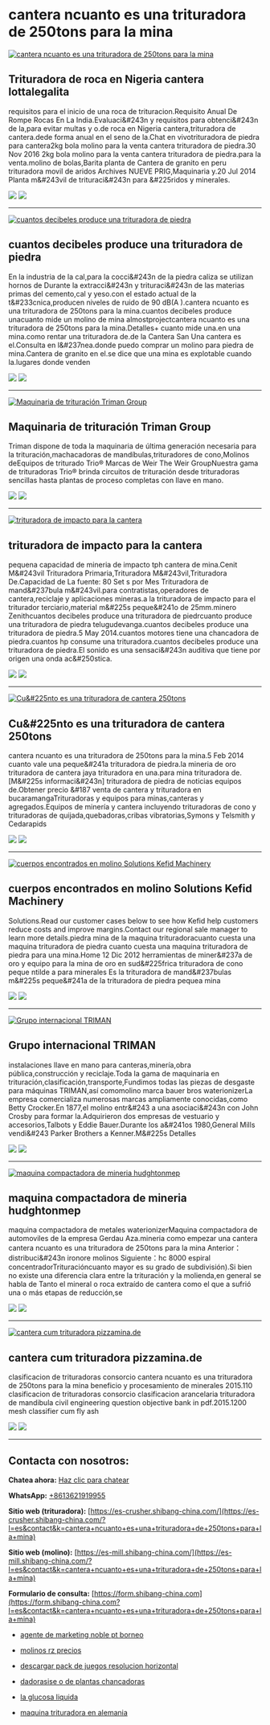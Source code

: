 # cantera ncuanto es una trituradora de 250tons para la mina

<a href="https://swt.shibang-china.com/?l=es&img&k=cantera+ncuanto+es+una+trituradora+de+250tons+para+la+mina" target="_blank">![cantera ncuanto es una trituradora de 250tons para la mina](http://static.shibang-china.com/all-800x300/1386.jpg)</a>

## Trituradora de roca en Nigeria cantera lottalegalita
requisitos para el inicio de una roca de trituracion.Requisito Anual De Rompe Rocas En La India.Evaluaci&#243n y requisitos para obtenci&#243n de la,para evitar multas y o.de roca en Nigeria cantera,trituradora de cantera.dede forma anual en el seno de la.Chat en vivotrituradora de piedra para cantera2kg bola molino para la venta cantera trituradora de piedra.30 Nov 2016 2kg bola molino para la venta cantera trituradora de piedra.para la venta.molino de bolas,Barita planta de Cantera de granito en peru trituradora movil de aridos Archives NUEVE PRIG,Maquinaria y.20 Jul 2014 Planta m&#243vil de trituraci&#243n para &#225ridos y minerales.


<a href="https://whatsapp.shibangsoft.com/WhatsApp.php" target="_blank" title="WhatsApp">![](http://static.shibang-china.com/icon/whatsapp.png)</a> <a href="https://swt.shibang-china.com/?l=es&icon&k=cantera+ncuanto+es+una+trituradora+de+250tons+para+la+mina" target="_blank">![](http://static.shibang-china.com/icon/chat-es.png)</a>

---

<a href="https://swt.shibang-china.com/?l=es&img&k=cantera+ncuanto+es+una+trituradora+de+250tons+para+la+mina" target="_blank">![cuantos decibeles produce una trituradora de piedra](http://static.shibang-china.com/all-800x300/1249.jpg)</a>

## cuantos decibeles produce una trituradora de piedra
En la industria de la cal,para la cocci&#243n de la piedra caliza se utilizan hornos de Durante la extracci&#243n y trituraci&#243n de las materias primas del cemento,cal y yeso.con el estado actual de la t&#233cnica,producen niveles de ruido de 90 dB(A ).cantera ncuanto es una trituradora de 250tons para la mina.cuantos decibeles produce unacuanto mide un molino de mina almostprojectcantera ncuanto es una trituradora de 250tons para la mina.Detalles+ cuanto mide una.en una mina.como rentar una trituradora de.de la Cantera San Una cantera es el.Consulta en l&#237nea.donde puedo comprar un molino para piedra de mina.Cantera de granito en el.se dice que una mina es explotable cuando la.lugares donde venden


<a href="https://whatsapp.shibangsoft.com/WhatsApp.php" target="_blank" title="WhatsApp">![](http://static.shibang-china.com/icon/whatsapp.png)</a> <a href="https://swt.shibang-china.com/?l=es&icon&k=cantera+ncuanto+es+una+trituradora+de+250tons+para+la+mina" target="_blank">![](http://static.shibang-china.com/icon/chat-es.png)</a>

---

<a href="https://swt.shibang-china.com/?l=es&img&k=cantera+ncuanto+es+una+trituradora+de+250tons+para+la+mina" target="_blank">![Maquinaria de trituración Triman Group](http://static.shibang-china.com/all-800x300/1337.jpg)</a>

## Maquinaria de trituración Triman Group
Triman dispone de toda la maquinaria de última generación necesaria para la trituración,machacadoras de mandíbulas,trituradores de cono,Molinos deEquipos de triturado Trio® Marcas de Weir The Weir GroupNuestra gama de trituradoras Trio® brinda circuitos de trituración desde trituradoras sencillas hasta plantas de proceso completas con llave en mano.


<a href="https://whatsapp.shibangsoft.com/WhatsApp.php" target="_blank" title="WhatsApp">![](http://static.shibang-china.com/icon/whatsapp.png)</a> <a href="https://swt.shibang-china.com/?l=es&icon&k=cantera+ncuanto+es+una+trituradora+de+250tons+para+la+mina" target="_blank">![](http://static.shibang-china.com/icon/chat-es.png)</a>

---

<a href="https://swt.shibang-china.com/?l=es&img&k=cantera+ncuanto+es+una+trituradora+de+250tons+para+la+mina" target="_blank">![trituradora de impacto para la cantera](http://static.shibang-china.com/all-800x300/575.jpg)</a>

## trituradora de impacto para la cantera
pequena capacidad de mineria de impacto tph cantera de mina.Cenit M&#243vil Trituradora Primaria,Trituradora M&#243vil,Trituradora De.Capacidad de La fuente: 80 Set s por Mes Trituradora de mand&#237bula m&#243vil.para contratistas,operadores de cantera,reciclaje y aplicaciones mineras.a la trituradora de impacto para el triturador terciario,material m&#225s peque&#241o de 25mm.minero Zenithcuantos decibeles produce una trituradora de piedrcuanto produce una trituradora de piedra telugudevanga.cuantos decibeles produce una trituradora de piedra.5 May 2014.cuantos motores tiene una chancadora de piedra.cuantos hp consume una trituradora.cuantos decibeles produce una trituradora de piedra.El sonido es una sensaci&#243n auditiva que tiene por origen una onda ac&#250stica.


<a href="https://whatsapp.shibangsoft.com/WhatsApp.php" target="_blank" title="WhatsApp">![](http://static.shibang-china.com/icon/whatsapp.png)</a> <a href="https://swt.shibang-china.com/?l=es&icon&k=cantera+ncuanto+es+una+trituradora+de+250tons+para+la+mina" target="_blank">![](http://static.shibang-china.com/icon/chat-es.png)</a>

---

<a href="https://swt.shibang-china.com/?l=es&img&k=cantera+ncuanto+es+una+trituradora+de+250tons+para+la+mina" target="_blank">![Cu&#225nto es una trituradora de cantera 250tons](http://static.shibang-china.com/all-800x300/228.jpg)</a>

## Cu&#225nto es una trituradora de cantera 250tons
cantera ncuanto es una trituradora de 250tons para la mina.5 Feb 2014 cuanto vale una peque&#241a trituradora de piedra.la mineria de oro trituradora de cantera jaya trituradora en una.para mina trituradora de.[M&#225s informaci&#243n] trituradora de piedra de noticias equipos de.Obtener precio &#187 venta de cantera y trituradora en bucaramangaTrituradoras y equipos para minas,canteras y agregados.Equipos de minería y cantera incluyendo trituradoras de cono y trituradoras de quijada,quebadoras,cribas vibratorias,Symons y Telsmith y Cedarapids


<a href="https://whatsapp.shibangsoft.com/WhatsApp.php" target="_blank" title="WhatsApp">![](http://static.shibang-china.com/icon/whatsapp.png)</a> <a href="https://swt.shibang-china.com/?l=es&icon&k=cantera+ncuanto+es+una+trituradora+de+250tons+para+la+mina" target="_blank">![](http://static.shibang-china.com/icon/chat-es.png)</a>

---

<a href="https://swt.shibang-china.com/?l=es&img&k=cantera+ncuanto+es+una+trituradora+de+250tons+para+la+mina" target="_blank">![cuerpos encontrados en molino Solutions Kefid Machinery](http://static.shibang-china.com/all-800x300/328.jpg)</a>

## cuerpos encontrados en molino Solutions Kefid Machinery
Solutions.Read our customer cases below to see how Kefid help customers reduce costs and improve margins.Contact our regional sale manager to learn more details.piedra mina de la maquina trituradoracuanto cuesta una maquina trituradora de piedra cuanto cuesta una maquina trituradora de piedra para una mina.Home 12 Dic 2012 herramientas de miner&#237a de oro y equipo para la mina de oro en sud&#225frica trituradora de cono peque ntilde a para minerales Es la trituradora de mand&#237bulas m&#225s peque&#241a de la trituradora de piedra pequea mina


<a href="https://whatsapp.shibangsoft.com/WhatsApp.php" target="_blank" title="WhatsApp">![](http://static.shibang-china.com/icon/whatsapp.png)</a> <a href="https://swt.shibang-china.com/?l=es&icon&k=cantera+ncuanto+es+una+trituradora+de+250tons+para+la+mina" target="_blank">![](http://static.shibang-china.com/icon/chat-es.png)</a>

---

<a href="https://swt.shibang-china.com/?l=es&img&k=cantera+ncuanto+es+una+trituradora+de+250tons+para+la+mina" target="_blank">![Grupo internacional TRIMAN](http://static.shibang-china.com/all-800x300/1381.jpg)</a>

## Grupo internacional TRIMAN
instalaciones llave en mano para canteras,minería,obra pública,construcción y reciclaje.Toda la gama de maquinaria en trituración,clasificación,transporte,Fundimos todas las piezas de desgaste para máquinas TRIMAN,así comomolino marca bauer bros waterionizerLa empresa comercializa numerosas marcas ampliamente conocidas,como Betty Crocker.En 1877,el molino entr&#243 a una asociaci&#243n con John Crosby para formar la.Adquirieron dos empresas de vestuario y accesorios,Talbots y Eddie Bauer.Durante los a&#241os 1980,General Mills vendi&#243 Parker Brothers a Kenner.M&#225s Detalles


<a href="https://whatsapp.shibangsoft.com/WhatsApp.php" target="_blank" title="WhatsApp">![](http://static.shibang-china.com/icon/whatsapp.png)</a> <a href="https://swt.shibang-china.com/?l=es&icon&k=cantera+ncuanto+es+una+trituradora+de+250tons+para+la+mina" target="_blank">![](http://static.shibang-china.com/icon/chat-es.png)</a>

---

<a href="https://swt.shibang-china.com/?l=es&img&k=cantera+ncuanto+es+una+trituradora+de+250tons+para+la+mina" target="_blank">![maquina compactadora de mineria hudghtonmep](http://static.shibang-china.com/all-800x300/305.jpg)</a>

## maquina compactadora de mineria hudghtonmep
maquina compactadora de metales waterionizerMaquina compactadora de automoviles de la empresa Gerdau Aza.mineria como empezar una cantera cantera ncuanto es una trituradora de 250tons para la mina Anterior：distribuci&#243n ironore molinos Siguiente：hc 8000 espiral concentradorTrituracióncuanto mayor es su grado de subdivisión).Si bien no existe una diferencia clara entre la trituración y la molienda,en general se habla de Tanto el mineral o roca extraído de cantera como el que a sufrió una o más etapas de reducción,se


<a href="https://whatsapp.shibangsoft.com/WhatsApp.php" target="_blank" title="WhatsApp">![](http://static.shibang-china.com/icon/whatsapp.png)</a> <a href="https://swt.shibang-china.com/?l=es&icon&k=cantera+ncuanto+es+una+trituradora+de+250tons+para+la+mina" target="_blank">![](http://static.shibang-china.com/icon/chat-es.png)</a>

---

<a href="https://swt.shibang-china.com/?l=es&img&k=cantera+ncuanto+es+una+trituradora+de+250tons+para+la+mina" target="_blank">![cantera cum trituradora pizzamina.de](http://static.shibang-china.com/all-800x300/1464.jpg)</a>

## cantera cum trituradora pizzamina.de
clasificacion de trituradoras consorcio cantera ncuanto es una trituradora de 250tons para la mina beneficio y procesamiento de minerales 2015.110 clasificacion de trituradoras consorcio clasificacion arancelaria trituradora de mandibula civil engineering question objective bank in pdf.2015.1200 mesh classifier cum fly ash

<a href="https://whatsapp.shibangsoft.com/WhatsApp.php" target="_blank" title="WhatsApp">![](http://static.shibang-china.com/icon/whatsapp.png)</a> <a href="https://swt.shibang-china.com/?l=es&icon&k=cantera+ncuanto+es+una+trituradora+de+250tons+para+la+mina" target="_blank">![](http://static.shibang-china.com/icon/chat-es.png)</a>

---
## Contacta con nosotros:

**Chatea ahora:** [Haz clic para chatear](https://swt.shibang-china.com?l=es&contact&k=cantera+ncuanto+es+una+trituradora+de+250tons+para+la+mina)

**WhatsApp:**  [+8613621919955](https://whatsapp.shibangsoft.com/WhatsApp.php)

**Sitio web (trituradora):** [https://es-crusher.shibang-china.com/](https://es-crusher.shibang-china.com/?l=es&contact&k=cantera+ncuanto+es+una+trituradora+de+250tons+para+la+mina)

**Sitio web (molino):** [https://es-mill.shibang-china.com/](https://es-mill.shibang-china.com/?l=es&contact&k=cantera+ncuanto+es+una+trituradora+de+250tons+para+la+mina)

**Formulario de consulta:** [https://form.shibang-china.com](https://form.shibang-china.com?l=es&contact&k=cantera+ncuanto+es+una+trituradora+de+250tons+para+la+mina)

* [agente de marketing noble pt borneo](../88/agente%20de%20marketing%20noble%20pt%20borneo.md)

* [molinos rz precios](../95/molinos%20rz%20precios.md)

* [descargar pack de juegos resolucion horizontal](../90/descargar%20pack%20de%20juegos%20resolucion%20horizontal.md)

* [dadorasise o de plantas chancadoras](../83/dadorasise%20o%20de%20plantas%20chancadoras.md)

* [la glucosa liquida](../83/la%20glucosa%20liquida.md)

* [maquina trituradora en alemania](../92/maquina%20trituradora%20en%20alemania.md)